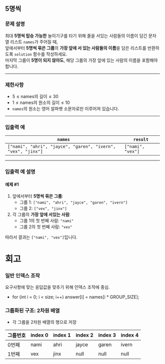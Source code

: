 ## 5명씩

### 문제 설명
최대 **5명씩 탑승 가능한** 놀이기구를 타기 위해 줄을 서있는 사람들의 이름이 담긴 문자열 리스트 `names`가 주어질 때,  
앞에서부터 **5명씩 묶은 그룹**의 **가장 앞에 서 있는 사람들의 이름**을 담은 리스트를 반환하도록 `solution` 함수를 작성하세요.  
마지막 그룹이 **5명이 되지 않아도**, 해당 그룹의 가장 앞에 있는 사람의 이름을 포함해야 합니다.

---

### 제한사항
- $5 \leq \text{names의 길이} \leq 30$
- $1 \leq \text{names의 원소의 길이} \leq 10$
- `names`의 원소는 영어 알파벳 소문자로만 이루어져 있습니다.

---

### 입출력 예

| `names`                                                      | `result`          |
|--------------------------------------------------------------|-------------------|
| `["nami", "ahri", "jayce", "garen", "ivern", "vex", "jinx"]` | `["nami", "vex"]` |

---

### 입출력 예 설명

#### 예제 #1
1. 앞에서부터 **5명씩 묶은 그룹**:
    - 그룹 1: `["nami", "ahri", "jayce", "garen", "ivern"]`
    - 그룹 2: `["vex", "jinx"]`
2. 각 그룹의 **가장 앞에 서있는 사람**:
    - 그룹 1의 첫 번째 사람: `"nami"`
    - 그룹 2의 첫 번째 사람: `"vex"`

따라서 결과는 `["nami", "vex"]`입니다.
# 회고
### 일반 인덱스 조작
요구사항에 맞는 응답값을 맞추기 위해 인덱스 조작에 중심.
- for (int i = 0; i < size; i++) answer[i] = names[i * GROUP_SIZE];
### 그룹화된 구조: 2차원 배열
- 각 그룹을 2차원 배열의 행으로 저장

| 그룹번호 | index 0 | index 1 | index 2 | index 3 | index 4 |
|------|---------|---------|---------|---------|---------|
| 0번째  | nami    | ahri    | jayce   | garen   | ivern   |
| 1번째  | vex     | jinx    | null    | null    | null    |
  
